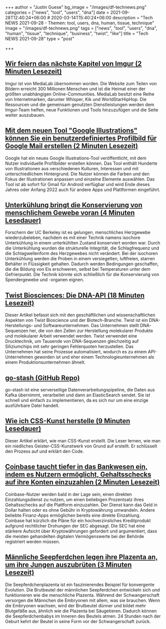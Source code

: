+++
author = "Justin Guese"
bg_image = "/images/df-technews.png"
categories = ["news", "tool", "users", "dna"]
date = 2021-09-28T12:40:24+06:00 # 2020-03-14T15:40:24+06:00
description = "Tech NEWS 2021-09-28 - Themen: tool, users, dna, human, tissue, technique"
image = "/images/df-technews.png"
tags = ["news", "tool", "users", "dna", "human", "tissue", "technique", "business", "twist", "like"]
title = "Tech NEWS 2021-09-28"
type = "post"

+++

## [Wir feiern das nächste Kapitel von Imgur (2 Minuten Lesezeit)](https://imgur.com/gallery/We6yCM2)

 Imgur ist von MediaLab übernommen worden. Die Website zum Teilen von Bildern erreicht 300 Millionen Menschen und ist die Heimat einer der größten unabhängigen Online-Communities. MediaLab besitzt eine Reihe von Internetmarken, darunter Whisper, Kik und WorldStarHipHop. Die Ressourcen und die gemeinsam genutzten Dienstleistungen werden dem Imgur-Team helfen, neue Funktionen und Tools hinzuzufügen und die Seite weiter auszubauen.

## [Mit dem neuen Tool "Google Illustrations" können Sie ein benutzerdefiniertes Profilbild für Google Mail erstellen (2 Minuten Lesezeit)](https://9to5google.com/2021/09/27/new-google-illustrations-tool-lets-you-build-a-custom-profile-picture-for-gmail/)

 Google hat ein neues Google Illustrations-Tool veröffentlicht, mit dem Nutzer individuelle Profilbilder erstellen können. Das Tool enthält Hunderte von Illustrationen aus verschiedenen Kulturen, Interessen und mit unterschiedlichem Hintergrund. Die Nutzer können die Farben und den Fokus der Illustrationen anpassen und einzelne Elemente auswählen. Das Tool ist ab sofort für Gmail für Android verfügbar und wird Ende dieses Jahres oder Anfang 2022 auch für andere Apps und Plattformen eingeführt.

## [Unterkühlung bringt die Konservierung von menschlichem Gewebe voran (4 Minuten Lesedauer)](https://medicalxpress.com/news/2021-09-supercooling-advances-human-tissue.html)

 Forschern der UC Berkeley ist es gelungen, menschliches Herzgewebe wiederzubeleben, nachdem es mit einer Technik namens isochore Unterkühlung in einem unterkühlten Zustand konserviert worden war. Durch die Unterkühlung wurden die strukturelle Integrität, die Schlagfrequenz und die Schlagwellenform des Herzgewebes nicht verändert. Bei der isochoren Unterkühlung werden die Proben in einem versiegelten, luftfreien, starren Behälter in Flüssigkeit gehalten. Dadurch werden Bedingungen geschaffen, die die Bildung von Eis erschweren, selbst bei Temperaturen unter dem Gefrierpunkt. Die Technik könnte sich schließlich für die Konservierung von Spendergewebe und -organen eignen.

## [Twist Biosciences: Die DNA-API (18 Minuten Lesezeit)](https://danco.substack.com/p/twist-biosciences-the-dna-api)

 Dieser Artikel befasst sich mit den geschäftlichen und wissenschaftlichen Aspekten von Twist Bioscience und der Biotech-Branche. Twist ist ein DNA-Herstellungs- und Softwareunternehmen. Das Unternehmen stellt DNA-Sequenzen her, die von den Zellen zur Herstellung molekularer Produkte und molekularer Arbeit verwendet werden. Twist verwendet eine Drucktechnik, um Tausende von DNA-Sequenzen gleichzeitig auf Siliziumchips mit sehr geringen Fehlerquoten herzustellen. Das Unternehmen hat seine Prozesse automatisiert, wodurch es zu einem API-Unternehmen geworden ist und eher einem Technologieunternehmen als einem Produktionsunternehmen ähnelt.

## [go-stash (GitHub Repo)](https://github.com/tal-tech/go-stash)

 go-stash ist eine serverseitige Datenverarbeitungspipeline, die Daten aus Kafka übernimmt, verarbeitet und dann an ElasticSearch sendet. Sie ist schnell und einfach zu implementieren, da es sich nur um eine einzige ausführbare Datei handelt.

## [Wie ich CSS-Kunst herstelle (9 Minuten Lesedauer)](https://yosracodes.hashnode.dev/how-i-make-css-art)

 Dieser Artikel erklärt, wie man CSS-Kunst erstellt. Die Leser lernen, wie man ein niedliches Geister-CSS-Kunstwerk von Grund auf erstellt. Er schlüsselt den Prozess auf und erklärt den Code.

## [Coinbase taucht tiefer in das Bankwesen ein, indem es Nutzern ermöglicht, Gehaltsschecks auf ihre Konten einzuzahlen (2 Minuten Lesezeit)](https://www.cnbc.com/2021/09/27/coinbase-adds-direct-deposit-into-crypto-accounts-.html)

 Coinbase-Nutzer werden bald in der Lage sein, einen direkten Einzahlungsdienst zu nutzen, um einen beliebigen Prozentsatz ihres Gehaltsschecks auf die Plattform einzuzahlen. Der Dienst kann das Geld in Dollar halten oder es ohne Gebühr in Kryptowährung umwandeln. Andere beliebte Finanz-Apps ermöglichen bereits eine direkte Einzahlung. Coinbase hat kürzlich die Pläne für ein hochverzinsliches Kreditprodukt aufgrund rechtlicher Drohungen der SEC abgesagt. Die SEC hat eine stärkere Aufsicht über Kryptowährungen gefordert und argumentiert, dass die meisten gehandelten digitalen Vermögenswerte bei der Behörde registriert werden müssen.

## [Männliche Seepferdchen legen ihre Plazenta an, um ihre Jungen auszubrüten (3 Minuten Lesezeit)](https://www.science.org/content/article/male-seahorses-grow-placentas-incubate-their-young)

 Die Seepferdchenplazenta ist ein faszinierendes Beispiel für konvergente Evolution. Die Brutbeutel der männlichen Seepferdchen entwickeln sich und funktionieren wie die menschliche Plazenta. Während der Schwangerschaft versorgen die Männchen die Embryonen mit allem, was sie brauchen. Wenn die Embryonen wachsen, wird der Brutbeutel dünner und bildet mehr Blutgefäße aus, ähnlich wie die Plazenta bei Säugetieren. Dadurch können die Seepferdchenbabys im Inneren des Beutels atmen. 24 Stunden nach der Geburt kehrt der Beutel in seine Form vor der Schwangerschaft zurück.

